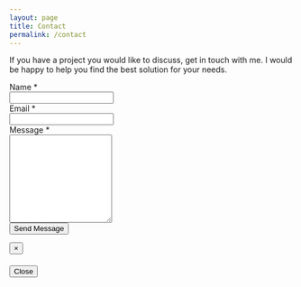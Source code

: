 ```yaml
---
layout: page
title: Contact
permalink: /contact
---
```


<p class="m-b-30">
    If you have a project you would like to discuss, get in touch with me. I 
    would be happy to help you find the best solution for your needs.
</p>
<!-- begin row -->
<div class="row row-space-30">
    <!-- begin col-12 -->
    <div class="col-md">
        <form class="form-horizontal" 
              name="niden-net-contact" 
              method="post"
              data-netlify="true" 
              data-netlify-recaptcha="true">
            <div style="display: none;">
                <label>
                    Don't fill this out if you’re human:
                    <input name="bot-field" />
                </label>
            </div>
            <div class="mb-3 row">
                <label class="col-form-label col-md-3 text-md-right">
                    Name <span class="text-danger">*</span>
                </label>
                <div class="col-md-9">
                    <input type="text" name="query-name" class="form-control">
                </div>
            </div>
            <div class="mb-3 row">
                <label class="col-form-label col-md-3 text-md-right">
                    Email <span class="text-danger">*</span>
                </label>
                <div class="col-md-9">
                    <input type="text" name="query-email" class="form-control">
                </div>
            </div>
            <div class="mb-3 row">
                <label class="col-form-label col-md-3 text-md-right">
                    Message <span class="text-danger">*</span>
                </label>
                <div class="col-md-9">
                    <textarea name="query-message" class="form-control" rows="10"></textarea>
                </div>
            </div>
            <div class="mb-3 row">
                <label class="col-form-label col-md-3 text-md-right">
                </label>
                <div class="col-md-9">
                    <div data-netlify-recaptcha="true"></div>
                </div>
            </div>
            <div class="mb-3 row">
                <label class="col-form-label col-md-3 text-md-right"></label>
                <div class="col-md-9 text-left">
                    <button type="submit" class="btn btn-dark btn-lg btn-block">
                        Send Message
                    </button>
                </div>
            </div>
        </form>
    </div>
    <!-- end col-8 -->
</div>
<!-- end row -->


<div class="modal fade" 
     id="modal-contact" 
     tabindex="-1" 
     role="dialog" 
     aria-labelledby="modal-contact-label">
  <div class="modal-dialog" role="document">
    <div class="modal-content">
      <div class="modal-header">
        <button type="button" 
                class="close" 
                data-dismiss="modal" 
                aria-label="Close">
            <span aria-hidden="true">&times;</span>
        </button>
        <h4 class="modal-title" id="modal-contact-label"></h4>
      </div>
      <div class="modal-body" id="modal-contact-body">
      </div>
      <div class="modal-footer">
        <button type="button" class="btn btn-default" data-dismiss="modal">
            Close
        </button>
      </div>
    </div>
  </div>
</div>

<script type="application/javascript">
    const handleSubmit = (event) => {
        event.preventDefault();

        const contactForm = event.target;
        const contactModal = $('#modal-contact');
        const formData = new FormData(contactForm);
        var payload = {
            method: 'POST',
            headers: { 'Content-Type': 'application/x-www-form-urlencoded' },
            body: new URLSearchParams(formData).toString(),
        };
        
        contactModal.modal({ show: false });
        
        fetch("/", payload)
            .then(() => {
                $('#modal-contact-label').html('Confirmation');
                $('#modal-contact-body').html('Thank you for your query. We will get back to you shortly.');
                contactModal.show();
                window.location.reload();
            })
            .catch((error) => {
                $('#modal-contact-label').html('Error');
                $('#modal-contact-body').html(error);
                contactModal.show();
            });
    };

    document
        .querySelector("form")
        .addEventListener("submit", handleSubmit);
</script>
